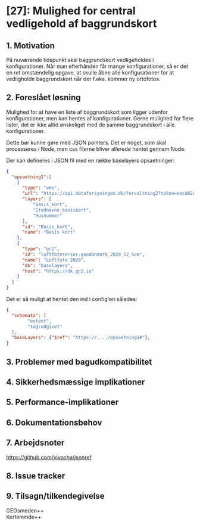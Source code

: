 # [27]: Mulighed for central vedligehold af baggrundskort

## 1. Motivation

På nuværende tidspunkt skal baggrundskort vedligeholdes i konfigurationer. 
Når man efterhånden får mange konfigurationer, så er det en ret omstændelig opgave, at skulle åbne alle konfigurationer for at vedligholde baggrundskort når der f.eks. kommer ny ortofotos.

## 2. Foreslået løsning

Mulighed for at have en liste af baggrundskort som ligger udenfor konfigurationer, men kan hentes af konfigurationer. Gerne mulighed for flere lister, det er ikke altid ønskeliget med de samme baggrundskort i alle konfigurationer.

Dette bør kunne gøre med JSON pointers. Det er noget, som skal processeres i Node, men css filerne bliver allerede hentet gennem Node.

Der kan defineres i JSON fil med en række baselayers opsaetninger:

```json
{
  "opsaetning1":[
    {
      "type": "wms",
      "url": "https://api.dataforsyningen.dk/forvaltning2?token=eaca82e1cb411d78e841c7eba8ec1bbc",
      "layers": [
          "Basis_kort",
          "Stednavne_basiskort",
          "Husnummer"
      ],
      "id": "Basis_kort",
      "name": "Basis kort"
    },
    {
      "type": "gc2",
      "id": "luftfotoserier.geodanmark_2020_12_5cm",
      "name": "Luftfoto 2020",
      "db": "baselayers",
      "host": "https://dk.gc2.io"
    }
  ]
}
````

Det er så muligt at hentet den ind i config'en således:

```json
{
  "schemata": [
        "extent",
        "tag:udgivet"
  ],
  "baseLayers": {"$ref": "https://..../opsaetning1#"},
}
````

## 3. Problemer med bagudkompatibilitet

## 4. Sikkerhedsmæssige implikationer

## 5. Performance-implikationer

## 6. Dokumentationsbehov

## 7. Arbejdsnoter

https://github.com/vivocha/jsonref

## 8. Issue tracker  

## 9. Tilsagn/tilkendegivelse

GEOsmeden++  
Kerteminde++
